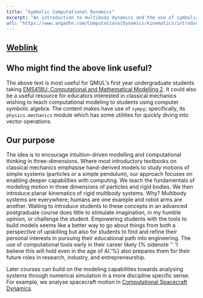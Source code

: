 ```yaml
---
title: "Symbolic Computational Dynamics"
excerpt: "An introduction to multibody dynamics and the use of symbolic computation in modelling them."
url: "https://www.angadhn.com/ComputationalDynamics/kinematics/introduction.html"
---
```


## [Weblink](https://www.angadhn.com/ComputationalDynamics/kinematics/introduction.html)

## Who might find the above link useful?
The above text is most useful for QMUL's first year undergraduate students taking
[EMS418U: Computational and Mathematical Modelling 2](https://www.qmul.ac.uk/modules/items/ems418u-computational-and-mathematical-modelling-2.html).
It could also be a useful resource for educators interested in classical mechanics wishing to teach computational
modeling to students using computer symbolic algebra. The content makes have use of `sympy`; specifically, its 
`physics.mechanics` module which has some utilities for quickly diving into vector operations.

## Our purpose
The idea is to encourage intuition-driven modelling and computational thinking in three-dimensions. Where most
introductory textbooks on classical mechanics emphasise hand-derived models to study motions of
simple systems (particles or a simple pendulum), our approach focuses on enabling deeper capabilities with
computing. We teach the fundamentals of modeling motion in three dimensions of particles and rigid bodies. We
then introduce planar kinematics of rigid multibody systems. Why? Multibody systems are everywhere; humans are
one example and robot arms are another. Waiting to introduce students to these concepts in an advanced
postgraduate course does little to stimulate imagination, in my humble opinion, or challenge the student.
Empowering students with the tools to build models seems like a better way to go about things from both
a perspective of upskilling but also for students to find and refine their personal interests in pursuing
their educational path into engineering. The use of computational tools early in their career
likely {% sidenote '' 'I believe this will hold even in the age of AI.'%} also prepares them 
for their future roles in research, industry, and entrepreneurship.

Later courses can build on the modeling capabilities towards analysing systems through numerical simulation
in a more discipline specific sense. For example, we analyse spacecraft motion in
[Computational Spacecraft Dynamics](https://www.angadhn.com/online_textbooks/spacecraft_dynamics/).
